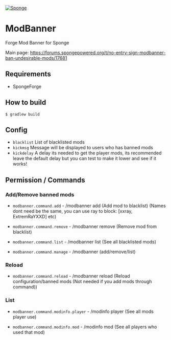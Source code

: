 [![Sponge](https://img.shields.io/badge/sponge-6.0.0-yellow.svg)](https://forums.spongepowered.org/t/no-entry-sign-modbanner-ban-undesirable-mods/17681)

# ModBanner
Forge Mod Banner for Sponge

Main page: https://forums.spongepowered.org/t/no-entry-sign-modbanner-ban-undesirable-mods/17681

## Requirements
+ SpongeForge

## How to build

```
$ gradlew build
```

## Config
+ `blacklist` List of blacklisted mods
+ `kickmsg` Message will be displayed to users who has banned mods
+ `kickdelay` A delay its needed to get the player mods, its recommended leave the default delay but you can test to make it lower and see if it works!

## Permission / Commands

### Add/Remove banned mods
+ ``modbanner.command.add`` - /modbanner add <mod> (Add mod to blacklist) (Names dont need be the same, you can use ray to block: [xxray, ExtremRaYXXD] etc)

+ ``modbanner.command.remove`` - /modbanner remove <mod> (Remove mod from blacklist)

+ ``modbanner.command.list`` - /modbanner list (See all blacklisted mods)

+ ``modbanner.command.manage`` - /modbanner (add/remove/list)

### Reload
+ ``modbanner.command.reload`` - /modbanner reload (Reload configuration/banned mods (Not needed if you add mods through command))

### List
+ ``modbanner.command.modinfo.player`` - /modinfo player <player> (See all mods player use)

+ ``modbanner.command.modinfo.mod`` - /modinfo mod <mod> (See all players who used that mod)
